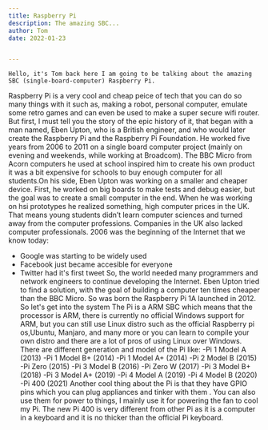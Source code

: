 ```yaml
---
title: Raspberry Pi
description: The amazing SBC...
author: Tom
date: 2022-01-23


---
```

    Hello, it's Tom back here I am going to be talking about the amazing SBC (single-board-computer) Raspberry Pi.
 Raspberry Pi is a very cool and cheap peice of tech that you can do so many things with it such as, making a 
 robot, personal computer, emulate some retro games and can even be used to make a super secure wifi router. But 
 first, I must tell you the story of the epic history of it, that began with a man named, Eben Upton, who is a 
 British engineer, and who would later create the Raspberry Pi and the Raspberry Pi Foundation. He worked
 five years from 2006 to 2011 on a single board computer project (mainly on evening and weekends, while working
 at Broadcom). The BBC Micro from Acorn computers he used at school inspired him to create his own product it was 
 a bit expensive for schools to buy enough computer for all students.On his side, Eben Upton was working on a 
 smaller and cheaper device. First, he worked on big boards to make tests and debug easier, but the goal was to
 create a small computer in the end. When he was working on hsi prototypes he realized something, high computer
 prices in the UK. That means young students didn’t learn computer sciences and turned away from the computer 
 professions. Companies in the UK also lacked computer professionals. 2006 was the beginning of the Internet 
 that we know today:
 - Google was starting to be widely used 
 - Facebook just became accesible for everyone
 - Twitter had it's first tweet
 So, the world needed many programmers and network engineers to continue developing the Internet.
 Eben Upton tried to find a solution, with the goal of building a computer ten times cheaper than the BBC Micro.
 So was born the Raspberry Pi 1A launched in 2012. So let's get into the system The Pi is a ARM SBC which means 
 that the processor is ARM, there is currently no official Windows support for ARM, but you can still use Linux 
 distro such as the official Raspberry pi os,Ubuntu, Manjaro, and many more or you can learn to compile your own
 distro and there are a lot of pros of using Linux over Windows. There are different generation and model of the
 Pi like:
 -Pi 1 Model A (2013)
 -Pi 1 Model B+ (2014)
 -Pi 1 Model A+ (2014)
 -Pi 2 Model B (2015)
 -Pi Zero (2015)
 -Pi 3 Model B (2016)
 -Pi Zero W (2017)
 -Pi 3 Model B+ (2018)
 -Pi 3 Model A+ (2019)
 -Pi 4 Model A (2019)
 -Pi 4 Model B (2020)
 -Pi 400 (2021)
 Another cool thing about the Pi is that they have GPIO pins which you can plug appliances and tinker with them 
 . You can also use them for power to things, I mainly use it for powering the fan to cool my Pi. The new Pi 400 is
 very different from other Pi as it is a computer in a keyboard and it is no thicker than the official Pi keyboard.
 
  
